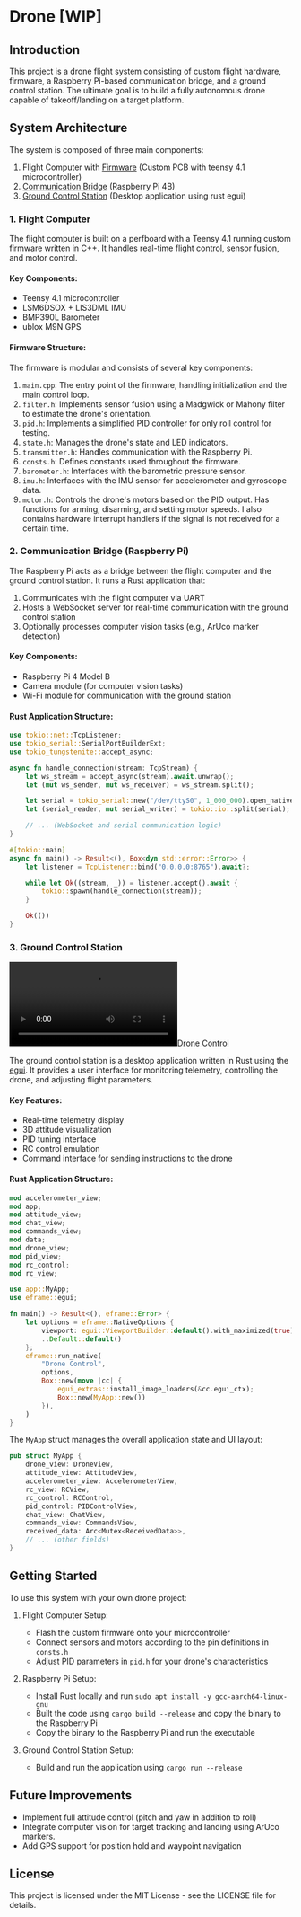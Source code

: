 # Drone [WIP]

## Introduction

This project is a drone flight system consisting of custom flight hardware, firmware, a Raspberry Pi-based communication bridge, and a ground control station. The ultimate goal is to build a fully autonomous drone capable of takeoff/landing on a target platform.

## System Architecture

The system is composed of three main components:

1. Flight Computer with [Firmware](./firmware/) (Custom PCB with teensy 4.1 microcontroller)
2. [Communication Bridge](./rpi/) (Raspberry Pi 4B)
3. [Ground Control Station](./ground/) (Desktop application using rust egui)

### 1. Flight Computer

The flight computer is built on a perfboard with a Teensy 4.1 running custom firmware written in C++. It handles real-time flight control, sensor fusion, and motor control.

#### Key Components:

- Teensy 4.1 microcontroller
- LSM6DSOX + LIS3DML IMU
- BMP390L Barometer
- ublox M9N GPS

#### Firmware Structure:

The firmware is modular and consists of several key components:

1. `main.cpp`: The entry point of the firmware, handling initialization and the main control loop.
2. `filter.h`: Implements sensor fusion using a Madgwick or Mahony filter to estimate the drone's orientation.
3. `pid.h`: Implements a simplified PID controller for only roll control for testing.
4. `state.h`: Manages the drone's state and LED indicators.
5. `transmitter.h`: Handles communication with the Raspberry Pi.
6. `consts.h`: Defines constants used throughout the firmware.
7. `barometer.h`: Interfaces with the barometric pressure sensor.
8. `imu.h`: Interfaces with the IMU sensor for accelerometer and gyroscope data.
9. `motor.h`: Controls the drone's motors based on the PID output. Has functions for arming, disarming, and setting motor speeds. I also contains hardware interrupt handlers if the signal is not received for a certain time.

### 2. Communication Bridge (Raspberry Pi)

The Raspberry Pi acts as a bridge between the flight computer and the ground control station. It runs a Rust application that:

1. Communicates with the flight computer via UART
2. Hosts a WebSocket server for real-time communication with the ground control station
3. Optionally processes computer vision tasks (e.g., ArUco marker detection)

#### Key Components:

- Raspberry Pi 4 Model B
- Camera module (for computer vision tasks)
- Wi-Fi module for communication with the ground station

#### Rust Application Structure:

```rust
use tokio::net::TcpListener;
use tokio_serial::SerialPortBuilderExt;
use tokio_tungstenite::accept_async;

async fn handle_connection(stream: TcpStream) {
    let ws_stream = accept_async(stream).await.unwrap();
    let (mut ws_sender, mut ws_receiver) = ws_stream.split();

    let serial = tokio_serial::new("/dev/ttyS0", 1_000_000).open_native_async().unwrap();
    let (serial_reader, mut serial_writer) = tokio::io::split(serial);

    // ... (WebSocket and serial communication logic)
}

#[tokio::main]
async fn main() -> Result<(), Box<dyn std::error::Error>> {
    let listener = TcpListener::bind("0.0.0.0:8765").await?;

    while let Ok((stream, _)) = listener.accept().await {
        tokio::spawn(handle_connection(stream));
    }

    Ok(())
}
```

### 3. Ground Control Station

[![Drone Control](./imgs/ground.mp4)](./imgs/ground.mp4)

The ground control station is a desktop application written in Rust using the [egui](https://github.com/emilk/egui). It provides a user interface for monitoring telemetry, controlling the drone, and adjusting flight parameters.

#### Key Features:

- Real-time telemetry display
- 3D attitude visualization
- PID tuning interface
- RC control emulation
- Command interface for sending instructions to the drone

#### Rust Application Structure:

```rust
mod accelerometer_view;
mod app;
mod attitude_view;
mod chat_view;
mod commands_view;
mod data;
mod drone_view;
mod pid_view;
mod rc_control;
mod rc_view;

use app::MyApp;
use eframe::egui;

fn main() -> Result<(), eframe::Error> {
    let options = eframe::NativeOptions {
        viewport: egui::ViewportBuilder::default().with_maximized(true),
        ..Default::default()
    };
    eframe::run_native(
        "Drone Control",
        options,
        Box::new(move |cc| {
            egui_extras::install_image_loaders(&cc.egui_ctx);
            Box::new(MyApp::new())
        }),
    )
}
```

The `MyApp` struct manages the overall application state and UI layout:

```rust
pub struct MyApp {
    drone_view: DroneView,
    attitude_view: AttitudeView,
    accelerometer_view: AccelerometerView,
    rc_view: RCView,
    rc_control: RCControl,
    pid_control: PIDControlView,
    chat_view: ChatView,
    commands_view: CommandsView,
    received_data: Arc<Mutex<ReceivedData>>,
    // ... (other fields)
}
```

## Getting Started

To use this system with your own drone project:

1. Flight Computer Setup:

   - Flash the custom firmware onto your microcontroller
   - Connect sensors and motors according to the pin definitions in `consts.h`
   - Adjust PID parameters in `pid.h` for your drone's characteristics

2. Raspberry Pi Setup:

   - Install Rust locally and run `sudo apt install -y gcc-aarch64-linux-gnu`
   - Built the code using `cargo build --release` and copy the binary to the Raspberry Pi
   - Copy the binary to the Raspberry Pi and run the executable

3. Ground Control Station Setup:

   - Build and run the application using `cargo run --release`

## Future Improvements

- Implement full attitude control (pitch and yaw in addition to roll)
- Integrate computer vision for target tracking and landing using ArUco markers.
- Add GPS support for position hold and waypoint navigation

## License

This project is licensed under the MIT License - see the LICENSE file for details.
